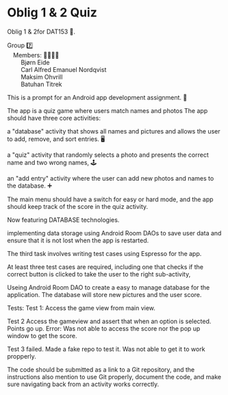 # Oblig 1 & 2 Quiz

Oblig 1 & 2for DAT153 📱. 

Group 7️⃣
<br />&emsp;Members: 👨‍👨‍👧‍👧
<br />&emsp;&emsp;        Bjørn Eide
<br />&emsp;&emsp;        Carl Alfred Emanuel Nordqvist
<br />&emsp;&emsp;        Maksim Ohvrill
<br />&emsp;&emsp;        Batuhan Titrek

This is a prompt for an Android app development assignment. 📳  

The app is a quiz game where users match names and photos
 The app should have three core activities:
 
 a "database" activity that shows all names and pictures and allows the user to add, remove, and sort entries. 🖥
 
 a "quiz" activity that randomly selects a photo and presents the correct name and two wrong names, 🕹
 
 an "add entry" activity where the user can add new photos and names to the database. ➕
 
 The main menu should have a switch for easy or hard mode, and the app should keep track of the score in the quiz activity.
 
 Now featuring DATABASE technologies.
 
 implementing data storage using Android Room DAOs to save user data and ensure that it is not lost when the app is restarted.
 
 The third task involves writing test cases using Espresso for the app. 
 
 At least three test cases are required, including one that checks if the correct button is clicked to take the user to the right sub-activity,
 
 Useing Android Room DAO to create a easy to manage database for the application.
 The database will store new pictures and the user score.
 
 Tests: 
 Test 1: Access the game view from main view. 
 
 Test 2  Access the gameview and assert that when an option is selected. Points go up.
         Error: Was not able to access the score nor the pop up window to get the score.
 
 Test 3 failed. Made a fake repo to test it. Was not able to get it to work propperly.

 The code should be submitted as a link to a Git repository, and the instructions also mention to use Git properly, document the code, and make sure 
 navigating back from an activity works correctly.

